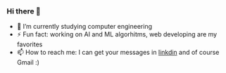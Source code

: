 ### Hi there 👋

<!--
**hosseinbahak/hosseinbahak** is a ✨ _special_ ✨ repository because its `README.md` (this file) appears on your GitHub profile.

Here are some ideas to get you started:

- 🔭 I’m currently working on ...- 💬 Ask me about ...- 👯 I’m looking to collaborate on ...
- 🤔 I’m looking for help with ...
-->
- 🌱 I’m currently studying computer engineering 
- ⚡ Fun fact: working on AI and ML algorhitms, web developing are my favorites
- 📫 How to reach me: I can get your messages in [linkdin](https://www.linkedin.com/in/hosseinbahak/) and of course Gmail :)
